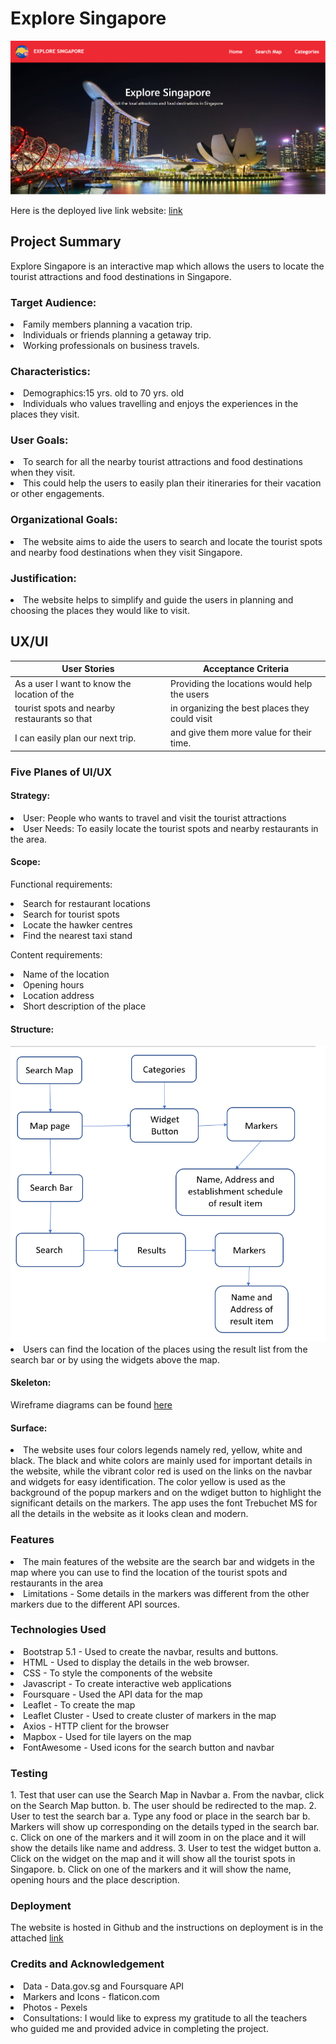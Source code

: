 <h1>Explore Singapore</h1>
<img src=images/exploresg.png>

Here is the deployed live link website: <a href ="https://theresamm.github.io/project1-exploresg/">link</a>

<h2> Project Summary</h2>
Explore Singapore is an interactive map which allows the users to locate the tourist attractions and food destinations in Singapore.
<h3>Target Audience:</h3>
<li>Family members planning a vacation trip.</li>
<li>Individuals or friends planning a getaway trip.</li>
<li>Working professionals on business travels.</li>
<h3>Characteristics:</h3>
<li>Demographics:15 yrs. old to 70 yrs. old</li>
<li>Individuals who values travelling and enjoys the experiences in the places they visit.</li>
<h3>User Goals:</h3>
<li>To search for all the nearby tourist attractions and food destinations when they visit.</li>
<li>This could help the users to easily plan their itineraries for their vacation or other engagements.</li>
<h3>Organizational Goals:</h3>
<li>The website aims to aide the users to search and locate the tourist spots and nearby food destinations when they visit Singapore.</li>
<h3>Justification:</h3>
<li>The website helps to simplify and guide the users in planning and choosing the places they would like to visit.</li>
<h2>UX/UI</h2>

|                 User Stories                 |                Acceptance Criteria                 |
| -------------------------------------------- | ---------------------------------------------------|
| As a user I want to know the location of the | Providing the locations would help the users       |
| tourist spots and nearby restaurants so that | in organizing the best places they could visit     |
| I can easily plan our next trip.             | and give them more value for their time.           |

<h3>Five Planes of UI/UX</h3>
<h4>Strategy:</h4>
<li>User: People who wants to travel and visit the tourist attractions</li>
<li>User Needs: To easily locate the tourist spots and nearby restaurants in the area.</li>

<h4>Scope:</h4>

Functional requirements:
<li>Search for restaurant locations</li>
<li>Search for tourist spots</li>
<li>Locate the hawker centres</li>
<li>Find the nearest taxi stand</li>

Content requirements:
<li>Name of the location</li>
<li>Opening hours</li>
<li>Location address</li>
<li>Short description of the place</li>

<h4>Structure:</h4>

<img src=images/structure.png>


<li>Users can find the location of the places using the result list from the search bar or by using the widgets above the map.</li>

<h4>Skeleton:</h4>

Wireframe diagrams can be found <a href = images/wireframe.png>here</a>


<h4>Surface:</h4>
<li>The website uses four colors legends namely red, yellow, white and black. The black and white colors are mainly used for important details in the website, while the vibrant color red is used on the links on the navbar and widgets for easy identification. The color yellow is used as the background of the popup markers and on the wdiget button to highlight the significant details on the markers. The app uses the font Trebuchet MS for all the details in the website as it looks clean and modern.</li>

<h3>Features</h3>
<li>The main features of the website are the search bar and widgets in the map where you can use to find the location of the tourist spots and restaurants in the area</li>
<li>Limitations - Some details in the markers was different from the other markers due to the different API sources.</li>

<h3>Technologies Used</h3>
<li>Bootstrap 5.1 - Used to create the navbar, results and buttons.</li>
<li>HTML - Used to display the details in the web browser.</li>
<li>CSS - To style the components of the website</li>
<li>Javascript - To create interactive web applications</li>
<li>Foursquare - Used the API data for the map</li>
<li>Leaflet - To create the map</li>
<li>Leaflet Cluster - Used to create cluster of markers in the map</li>
<li>Axios - HTTP client for the browser</li>
<li>Mapbox - Used for tile layers on the map</li>
<li>FontAwesome - Used icons for the search button and navbar</li>

<h3>Testing</h3>
1. Test that user can use the Search Map in Navbar
  a. From the navbar, click on the Search Map button.
  b. The user should be redirected to the map.
2. User to test the search bar
  a. Type any food or place in the search bar
  b. Markers will show up corresponding on the details typed in the search bar.
  c. Click on one of the markers and it will zoom in on the place and it will show the details like name and address.
3. User to test the widget button
  a. Click on the widget on the map and it will show all the tourist spots in Singapore.
  b. Click on one of the markers and it will show the name, opening hours and the place description.
  <h3>Deployment</h3>
 The website is hosted in Github and the instructions on deployment is in the attached <a href = "https://docs.github.com/en/pages/getting-started-with-github-pages/creating-a-github-pages-site">link</a>

 
<h3>Credits and Acknowledgement</h3>
<li>Data - Data.gov.sg and Foursquare API</li>
<li>Markers and Icons - flaticon.com</li>
<li>Photos - Pexels</li>
<li>Consultations:
I would like to express my gratitude to all the teachers who guided me and provided advice in completing the project.</li>

